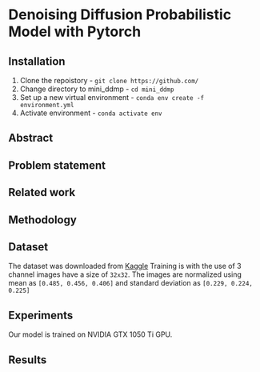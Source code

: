 # Denoising Diffusion Probabilistic Model with Pytorch


## Installation

1. Clone the repoistory - `git clone https://github.com/`
2. Change directory to mini_ddmp - `cd mini_ddmp`
3. Set up a new virtual environment - `conda env create -f environment.yml`
4. Activate environment - `conda activate env`



## Abstract


## Problem statement



## Related work



## Methodology


## Dataset
The dataset was downloaded from [Kaggle](https://www.kaggle.com/) 
Training is with the use of 3 channel images have a size of `32x32`.  The images are normalized using mean as ```[0.485, 0.456, 0.406]``` and standard deviation as ```[0.229, 0.224, 0.225]``` 



## Experiments
Our model is trained on NVIDIA GTX 1050 Ti GPU.

## Results
